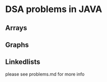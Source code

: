 # DSA problems in JAVA

## Arrays

## Graphs

## Linkedlists


please see problems.md for more info
